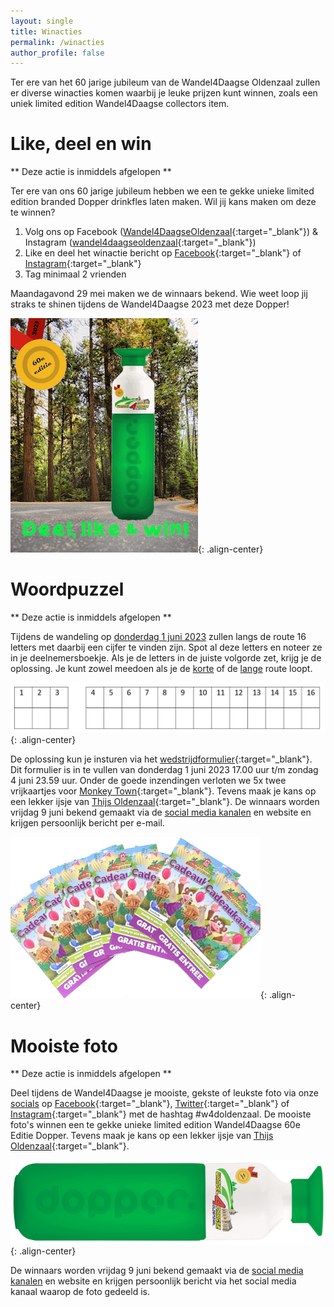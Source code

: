```yaml
---
layout: single
title: Winacties
permalink: /winacties
author_profile: false
---
```


Ter ere van het 60 jarige jubileum van de Wandel4Daagse Oldenzaal zullen er diverse winacties komen waarbij je leuke prijzen kunt winnen, zoals een uniek limited edition Wandel4Daagse collectors item.

# Like, deel en win

** Deze actie is inmiddels afgelopen **

Ter ere van ons 60 jarige jubileum hebben we een te gekke unieke limited edition branded Dopper drinkfles laten maken. Wil jij kans maken om deze te winnen?  

1. Volg ons op Facebook ([Wandel4DaagseOldenzaal](https://www.facebook.com/Wandel4DaagseOldenzaal){:target="_blank"}) & Instagram ([wandel4daagseoldenzaal](https://www.instagram.com/wandel4daagseoldenzaal){:target="_blank"})
1. Like en deel het winactie bericht op [Facebook](https://www.facebook.com/Wandel4DaagseOldenzaal/posts/pfbid02isJUoG6HkBjzy5ehajKSGPsz81RF9KAx2g9cvtRqDUTFLEddDfDbVw2MjsY2c4Rl){:target="_blank"} of [Instagram](https://www.instagram.com/p/CsqA_NSseGp/){:target="_blank"}  
1. Tag minimaal 2 vrienden

Maandagavond 29 mei maken we de winnaars bekend. Wie weet loop jij straks te shinen tijdens de Wandel4Daagse 2023 met deze Dopper!  

![Dopper Like and Win actie](/assets/images/dopperlikeandwin.png){: .align-center}

# Woordpuzzel

** Deze actie is inmiddels afgelopen **  

Tijdens de wandeling op [donderdag 1 juni 2023](/routes#donderdag-1-juni-2023) zullen langs de route 16 letters met daarbij een cijfer te vinden zijn. Spot al deze letters en noteer ze in je deelnemersboekje. Als je de letters in de juiste volgorde zet, krijg je de oplossing. Je kunt zowel meedoen als je de [korte](/routes/kort/donderdag) of de [lange](/routes/lang/donderdag) route loopt.

![Woordpuzzel](/assets/images/woordlettersspel.png){: .align-center}

De oplossing kun je insturen via het [wedstrijdformulier](https://forms.microsoft.com/e/t6aYz1E4f9){:target="_blank"}. Dit formulier is in te vullen van donderdag 1 juni 2023 17.00 uur t/m zondag 4 juni 23.59 uur. Onder de goede inzendingen verloten we 5x twee vrijkaartjes voor [Monkey Town](https://www.monkeytown.eu/nl/enschede/home){:target="_blank"}. Tevens maak je kans op een lekker ijsje van [Thijs Oldenzaal](https://www.thijs-oldenzaal.nl/){:target="_blank"}. De winnaars worden vrijdag 9 juni bekend gemaakt via de [social media kanalen](/socials) en website en krijgen persoonlijk bericht per e-mail.  

![Monkey Town kaartjes](/assets/images/monkeytowntickets.png){: .align-center}

# Mooiste foto

** Deze actie is inmiddels afgelopen **

Deel tijdens de Wandel4Daagse je mooiste, gekste of leukste foto via onze [socials](/socials) op [Facebook](https://www.facebook.com/wandel4daagseoldenzaal){:target="_blank"}, [Twitter](https://twitter.com/Avo4DOldenzaal){:target="_blank"} of [Instagram](https://www.instagram.com/wandel4daagseoldenzaal){:target="_blank"} met de hashtag #w4doldenzaal. De mooiste foto's winnen een te gekke unieke limited edition Wandel4Daagse 60e Editie Dopper. Tevens maak je kans op een lekker ijsje van [Thijs Oldenzaal](https://www.thijs-oldenzaal.nl/){:target="_blank"}.   

![Wandel4Daagse branded Dopper](/assets/images/dopper.png){: .align-center}  

De winnaars worden vrijdag 9 juni bekend gemaakt via de [social media kanalen](/socials) en website en krijgen persoonlijk bericht via het social media kanaal waarop de foto gedeeld is.